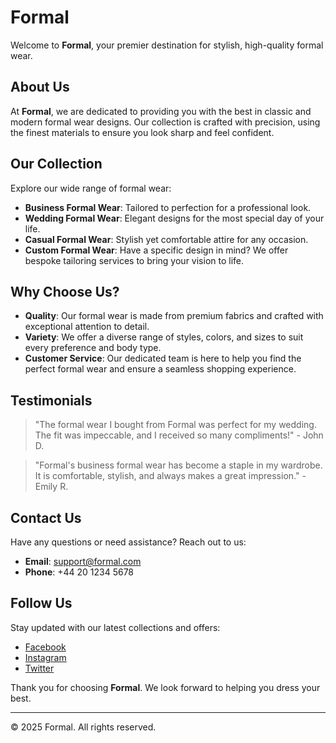# Formal

Welcome to **Formal**, your premier destination for stylish, high-quality formal wear.

## About Us
At **Formal**, we are dedicated to providing you with the best in classic and modern formal wear designs. Our collection is crafted with precision, using the finest materials to ensure you look sharp and feel confident.

## Our Collection
Explore our wide range of formal wear:
- **Business Formal Wear**: Tailored to perfection for a professional look.
- **Wedding Formal Wear**: Elegant designs for the most special day of your life.
- **Casual Formal Wear**: Stylish yet comfortable attire for any occasion.
- **Custom Formal Wear**: Have a specific design in mind? We offer bespoke tailoring services to bring your vision to life.

## Why Choose Us?
- **Quality**: Our formal wear is made from premium fabrics and crafted with exceptional attention to detail.
- **Variety**: We offer a diverse range of styles, colors, and sizes to suit every preference and body type.
- **Customer Service**: Our dedicated team is here to help you find the perfect formal wear and ensure a seamless shopping experience.

## Testimonials
> "The formal wear I bought from Formal was perfect for my wedding. The fit was impeccable, and I received so many compliments!" - John D.

> "Formal's business formal wear has become a staple in my wardrobe. It is comfortable, stylish, and always makes a great impression." - Emily R.

## Contact Us
Have any questions or need assistance? Reach out to us:
- **Email**: support@formal.com
- **Phone**: +44 20 1234 5678

## Follow Us
Stay updated with our latest collections and offers:
- [Facebook](https://www.facebook.com/Formal)
- [Instagram](https://www.instagram.com/Formal)
- [Twitter](https://www.twitter.com/Formal)

Thank you for choosing **Formal**. We look forward to helping you dress your best.

---

© 2025 Formal. All rights reserved.
